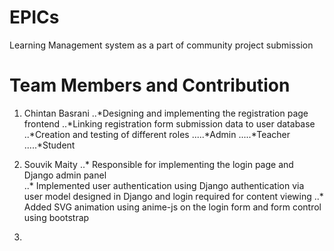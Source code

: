 # EPICs
Learning Management system as a part of community project submission


# Team Members and Contribution
1. Chintan Basrani
..*Designing and implementing the registration page frontend 
..*Linking registration form submission data to user database
..*Creation and testing of different roles
.....*Admin
.....*Teacher
.....*Student

2. Souvik Maity
..* Responsible for implementing the login page and Django admin panel  
..* Implemented user authentication using Django authentication via user model designed in Django and login required for content viewing 
..* Added SVG animation using anime-js on the login form and form control using bootstrap


3. 
